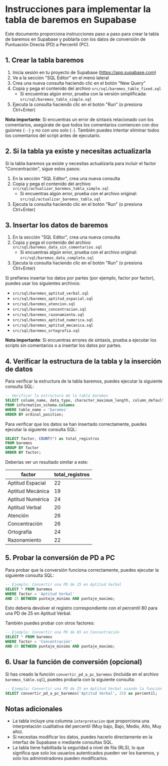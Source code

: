 # Instrucciones para implementar la tabla de baremos en Supabase

Este documento proporciona instrucciones paso a paso para crear la tabla de baremos en Supabase y poblarla con los datos de conversión de Puntuación Directa (PD) a Percentil (PC).

## 1. Crear la tabla baremos

1. Inicia sesión en tu proyecto de Supabase (https://app.supabase.com)
2. Ve a la sección "SQL Editor" en el menú lateral
3. Crea una nueva consulta haciendo clic en el botón "New Query"
4. Copia y pega el contenido del archivo `src/sql/baremos_table_fixed.sql`
   - Si encuentras algún error, prueba con la versión simplificada: `src/sql/baremos_table_simple.sql`
5. Ejecuta la consulta haciendo clic en el botón "Run" (o presiona Ctrl+Enter)

**Nota importante**: Si encuentras un error de sintaxis relacionado con los comentarios, asegúrate de que todos los comentarios comiencen con dos guiones (`--`) y no con uno solo (`-`). También puedes intentar eliminar todos los comentarios del script antes de ejecutarlo.

## 2. Si la tabla ya existe y necesitas actualizarla

Si la tabla baremos ya existe y necesitas actualizarla para incluir el factor "Concentración", sigue estos pasos:

1. En la sección "SQL Editor", crea una nueva consulta
2. Copia y pega el contenido del archivo `src/sql/actualizar_baremos_tabla_simple.sql`
   - Si encuentras algún error, prueba con el archivo original: `src/sql/actualizar_baremos_tabla.sql`
3. Ejecuta la consulta haciendo clic en el botón "Run" (o presiona Ctrl+Enter)

## 3. Insertar los datos de baremos

1. En la sección "SQL Editor", crea una nueva consulta
2. Copia y pega el contenido del archivo `src/sql/baremos_data_sin_comentarios.sql`
   - Si encuentras algún error, prueba con el archivo original: `src/sql/baremos_data_completo.sql`
3. Ejecuta la consulta haciendo clic en el botón "Run" (o presiona Ctrl+Enter)

Si prefieres insertar los datos por partes (por ejemplo, factor por factor), puedes usar los siguientes archivos:
- `src/sql/baremos_aptitud_verbal.sql`
- `src/sql/baremos_aptitud_espacial.sql`
- `src/sql/baremos_atencion.sql`
- `src/sql/baremos_concentracion.sql`
- `src/sql/baremos_razonamiento.sql`
- `src/sql/baremos_aptitud_numerica.sql`
- `src/sql/baremos_aptitud_mecanica.sql`
- `src/sql/baremos_ortografia.sql`

**Nota importante**: Si encuentras errores de sintaxis, prueba a ejecutar los scripts sin comentarios o a insertar los datos por partes.

## 4. Verificar la estructura de la tabla y la inserción de datos

Para verificar la estructura de la tabla baremos, puedes ejecutar la siguiente consulta SQL:

```sql
-- Verificar la estructura de la tabla baremos
SELECT column_name, data_type, character_maximum_length, column_default, is_nullable
FROM information_schema.columns
WHERE table_name = 'baremos'
ORDER BY ordinal_position;
```

Para verificar que los datos se han insertado correctamente, puedes ejecutar la siguiente consulta SQL:

```sql
SELECT factor, COUNT(*) as total_registros
FROM baremos
GROUP BY factor
ORDER BY factor;
```

Deberías ver un resultado similar a este:

| factor            | total_registros |
|-------------------|-----------------|
| Aptitud Espacial  | 22              |
| Aptitud Mecánica  | 19              |
| Aptitud Numérica  | 24              |
| Aptitud Verbal    | 20              |
| Atención          | 26              |
| Concentración     | 26              |
| Ortografía        | 24              |
| Razonamiento      | 22              |

## 5. Probar la conversión de PD a PC

Para probar que la conversión funciona correctamente, puedes ejecutar la siguiente consulta SQL:

```sql
-- Ejemplo: Convertir una PD de 25 en Aptitud Verbal
SELECT * FROM baremos
WHERE factor = 'Aptitud Verbal'
AND 25 BETWEEN puntaje_minimo AND puntaje_maximo;
```

Esto debería devolver el registro correspondiente con el percentil 80 para una PD de 25 en Aptitud Verbal.

También puedes probar con otros factores:

```sql
-- Ejemplo: Convertir una PD de 85 en Concentración
SELECT * FROM baremos
WHERE factor = 'Concentración'
AND 85 BETWEEN puntaje_minimo AND puntaje_maximo;
```

## 6. Usar la función de conversión (opcional)

Si has creado la función `convertir_pd_a_pc_baremos` (incluida en el archivo `baremos_table.sql`), puedes probarla con la siguiente consulta:

```sql
-- Ejemplo: Convertir una PD de 25 en Aptitud Verbal usando la función
SELECT convertir_pd_a_pc_baremos('Aptitud Verbal', 25) as percentil;
```

## Notas adicionales

- La tabla incluye una columna `interpretacion` que proporciona una interpretación cualitativa del percentil (Muy bajo, Bajo, Medio, Alto, Muy alto).
- Si necesitas modificar los datos, puedes hacerlo directamente en la interfaz de Supabase o mediante consultas SQL.
- La tabla tiene habilitada la seguridad a nivel de fila (RLS), lo que significa que solo los usuarios autenticados pueden ver los baremos, y solo los administradores pueden modificarlos.
